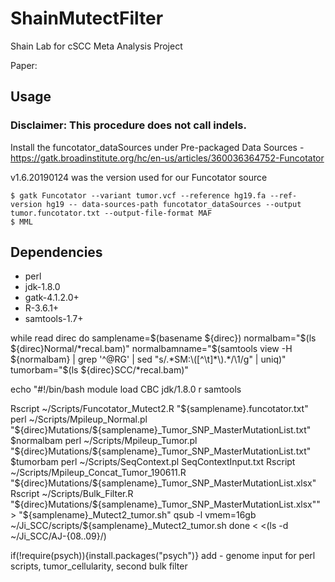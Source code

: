 # ShainMutectFilter
Shain Lab for cSCC Meta Analysis Project

Paper: 

## Usage
### Disclaimer: This procedure does not call indels.
Install the funcotator_dataSources under Pre-packaged Data Sources - https://gatk.broadinstitute.org/hc/en-us/articles/360036364752-Funcotator

v1.6.20190124 was the version used for our Funcotator source

```
$ gatk Funcotator --variant tumor.vcf --reference hg19.fa --ref-version hg19 -- data-sources-path funcotator_dataSources --output tumor.funcotator.txt --output-file-format MAF
$ MML

```

## Dependencies
* perl
* jdk-1.8.0
* gatk-4.1.2.0+
* R-3.6.1+
* samtools-1.7+

while read direc
        do
samplename=$(basename ${direc})
normalbam="$(ls ${direc}Normal/*recal.bam)"
normalbamname="$(samtools view -H ${normalbam} | grep '^@RG' | sed "s/.*SM:\([^\t]*\).*/\1/g" | uniq)"
tumorbam="$(ls ${direc}SCC/*recal.bam)"

echo "#!/bin/bash
module load CBC jdk/1.8.0 r samtools

Rscript ~/Scripts/Funcotator_Mutect2.R "${samplename}.funcotator.txt"
perl ~/Scripts/Mpileup_Normal.pl "${direc}Mutations/${samplename}_Tumor_SNP_MasterMutationList.txt" $normalbam
perl ~/Scripts/Mpileup_Tumor.pl "${direc}Mutations/${samplename}_Tumor_SNP_MasterMutationList.txt" $tumorbam
perl ~/Scripts/SeqContext.pl SeqContextInput.txt
Rscript ~/Scripts/Mpileup_Concat_Tumor_190611.R "${direc}Mutations/${samplename}_Tumor_SNP_MasterMutationList.xlsx"
Rscript ~/Scripts/Bulk_Filter.R "${direc}Mutations/${samplename}_Tumor_SNP_MasterMutationList.xlsx"" > "${samplename}_Mutect2_tumor.sh"
qsub -l vmem=16gb ~/Ji_SCC/scripts/${samplename}_Mutect2_tumor.sh
done < <(ls -d ~/Ji_SCC/AJ-{08..09}/)

if(!require(psych)){install.packages("psych")}
add - genome input for perl scripts, tumor_cellularity, second bulk filter
